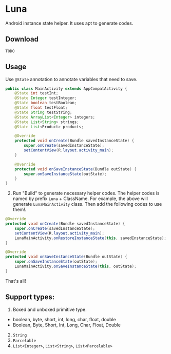 # Luna
Android instance state helper. It uses apt to generate codes.

## Download

```
TODO
```

## Usage

Use `@State` annotation to annotate variables that need to save.
``` Java
public class MainActivity extends AppCompatActivity {
    @State int testInt;
    @State Integer testInteger;
    @State boolean testBoolean;
    @State float testFloat;
    @State String testString;
    @State ArrayList<Integer> integers;
    @State List<String> strings;
    @State List<Product> products;

    @Override
    protected void onCreate(Bundle savedInstanceState) {
        super.onCreate(savedInstanceState);
        setContentView(R.layout.activity_main);
    }

    @Override
    protected void onSaveInstanceState(Bundle outState) {
        super.onSaveInstanceState(outState);
    }
}
```

2. Run "Build" to generate necessary helper codes. The helper codes is named by prefix `Luna` + ClassName. For example, the above will generate `LunaMainActivity` class. Then add the following codes to use them!.

```Java
@Override
protected void onCreate(Bundle savedInstanceState) {
    super.onCreate(savedInstanceState);
    setContentView(R.layout.activity_main);
    LunaMainActivity.onRestoreInstanceState(this, savedInstanceState);
}

@Override
protected void onSaveInstanceState(Bundle outState) {
    super.onSaveInstanceState(outState);
    LunaMainActivity.onSaveInstanceState(this, outState);
}
```

That's all!

## Support types:
1. Boxed and unboxed primitive type.
  - boolean, byte, short, int, long, char, float, double
  - Boolean, Byte, Short, Int, Long, Char, Float, Double
2. `String`
3. `Parcelable`
4. `List<Integer>`, `List<String>`, `List<Parcelable>`
